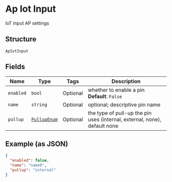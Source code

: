 
# Ap Iot Input

IoT Input AP settings

## Structure

`ApIotInput`

## Fields

| Name | Type | Tags | Description |
|  --- | --- | --- | --- |
| `enabled` | `bool` | Optional | whether to enable a pin<br>**Default**: `False` |
| `name` | `string` | Optional | optional; descriptive pin name |
| `pullup` | [`PullupEnum`](../../doc/models/pullup-enum.md) | Optional | the type of pull-up the pin uses (internal, external, none), default none |

## Example (as JSON)

```json
{
  "enabled": false,
  "name": "name0",
  "pullup": "internal"
}
```


